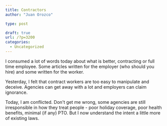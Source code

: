 ```yaml
---
title: Contractors
author: "Juan Orozco"

type: post

draft: true
url: /?p=3200
categories:
  - Uncategorized
---
```


I consumed a lot of words today about what is better, contracting or full time employee. Some articles written for the employer (who should you hire) and some written for the worker.

Yesterday, I felt that contract workers are too easy to manipulate and deceive. Agencies can get away with a lot and employers can claim ignorance.

Today, I am conflicted. Don't get me wrong, some agencies are still irresponsible in how they treat people - poor holiday coverage, poor health benefits, minimal (if any) PTO. But I now understand the intent a little more of existing laws.
